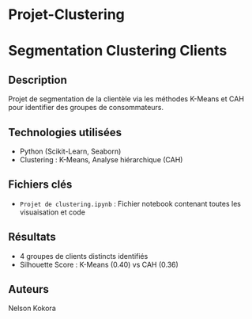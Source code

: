 # Projet-Clustering
# Segmentation Clustering Clients

## Description
Projet de segmentation de la clientèle via les méthodes K-Means et CAH pour identifier des groupes de consommateurs.

## Technologies utilisées
- Python (Scikit-Learn, Seaborn)
- Clustering : K-Means, Analyse hiérarchique (CAH)

## Fichiers clés
- `Projet de clustering.ipynb` : Fichier notebook contenant toutes les visuaisation et code

## Résultats
- 4 groupes de clients distincts identifiés
- Silhouette Score : K-Means (0.40) vs CAH (0.36)

## Auteurs
Nelson Kokora
